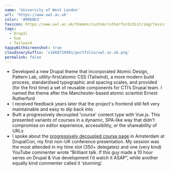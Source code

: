 ```yaml
---
name: 'University of West London'
url: 'https://www.uwl.ac.uk'
color: '#0068b3'
favicon: https://www.uwl.ac.uk/themes/custom/rutherford/dist/img/favicons/favicon.ico
tags:
  - Drupal
  - Vue
  - Tailwind
happyWithScreenshot: true
cloudinarySuffix: 'v1668726981/portfolio/uwl.ac.uk.png'
permalink: false
---
```


- Developed a new Drupal theme that incorporated Atomic Design, Pattern Lab, utility-first/atomic CSS (Tailwind), a more modern build process, standardised typographic and spacing scales, and provided (for the first time) a set of reusable components for CTI’s Drupal team. I named the theme after the Manchester-based atomic scientist Ernest Rutherford
- I received feedback years later that the project's frontend still felt very maintainable and easy to dip back into
- Built a progressively decoupled 'course' content type with Vue.js. This presented variants of courses in a dynamic, SPA-like way that didn’t compromise on editor experience, accessibility, or the shareability of URLs
- I spoke about the [progressively decoupled course page](https://www.youtube.com/watch?v=TBLlwvM_uPc) in Amsterdam at DrupalCon, my first non-UK conference presentation. My session was the most attended in my time slot (350+ delegates) and one (very kind) YouTube commenter wrote “Brilliant talk. If this guy made a 10 hour series on Drupal & Vue development I’d watch it ASAP”, while another equally kind commenter called it ‘stunning’.
